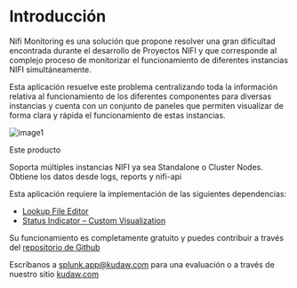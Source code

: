 # Introducción

Nifi Monitoring es una solución que propone resolver una gran dificultad encontrada durante el desarrollo de Proyectos NIFI y que corresponde al complejo proceso de monitorizar el funcionamiento de diferentes instancias NIFI simultáneamente.

Esta aplicación resuelve este problema centralizando toda la información relativa al funcionamiento de los diferentes componentes para diversas instancias y cuenta con un conjunto de paneles que permiten visualizar de forma clara y rápida el funcionamiento de estas instancias.

![image1](/nifi-monitoring-splunk/assets/images/splunk/nifi_home.png)

Este producto

Soporta múltiples instancias NIFI ya sea Standalone o Cluster Nodes.  
Obtiene los datos desde logs, reports y nifi-api

Esta aplicación requiere la implementación de las siguientes dependencias:

- [Lookup File Editor](https://splunkbase.splunk.com/app/1724/)
- [Status Indicator – Custom Visualization](https://splunkbase.splunk.com/app/3119/)

Su funcionamiento es completamente gratuito y puedes contribuir a través del [repositorio de Github](https://github.com/kudawdev/nifi-monitoring-splunk)

Escríbanos a splunk.app@kudaw.com para una evaluación o a través de nuestro sitio [kudaw.com](https://www.kudaw.com/)
